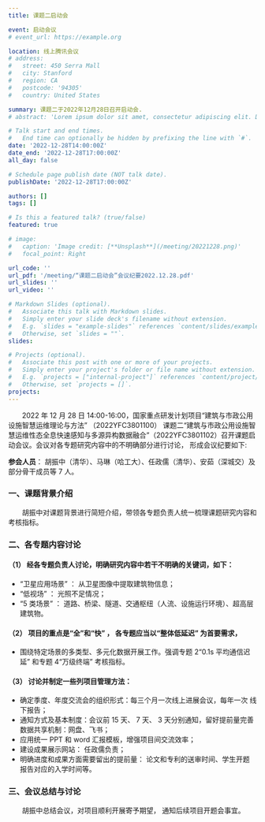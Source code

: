 ```yaml
---
title: 课题二启动会

event: 启动会议
# event_url: https://example.org

location: 线上腾讯会议
# address:
#   street: 450 Serra Mall
#   city: Stanford
#   region: CA
#   postcode: '94305'
#   country: United States

summary: 课题二于2022年12月28日召开启动会.
# abstract: 'Lorem ipsum dolor sit amet, consectetur adipiscing elit. Duis posuere tellusac convallis placerat. Proin tincidunt magna sed ex sollicitudin condimentum. Sed ac faucibus dolor, scelerisque sollicitudin nisi. Cras purus urna, suscipit quis sapien eu, pulvinar tempor diam.'

# Talk start and end times.
#   End time can optionally be hidden by prefixing the line with `#`.
date: '2022-12-28T14:00:00Z'
date_end: '2022-12-28T17:00:00Z'
all_day: false

# Schedule page publish date (NOT talk date).
publishDate: '2022-12-28T17:00:00Z'

authors: []
tags: []

# Is this a featured talk? (true/false)
featured: true

# image:
#   caption: 'Image credit: [**Unsplash**](/meeting/20221228.png)'
#   focal_point: Right

url_code: ''
url_pdf: '/meeting/“课题二启动会”会议纪要2022.12.28.pdf'
url_slides: ''
url_video: ''

# Markdown Slides (optional).
#   Associate this talk with Markdown slides.
#   Simply enter your slide deck's filename without extension.
#   E.g. `slides = "example-slides"` references `content/slides/example-slides.md`.
#   Otherwise, set `slides = ""`.
slides:

# Projects (optional).
#   Associate this post with one or more of your projects.
#   Simply enter your project's folder or file name without extension.
#   E.g. `projects = ["internal-project"]` references `content/project/deep-learning/index.md`.
#   Otherwise, set `projects = []`.
projects:
---
```

&emsp;&emsp;2022 年 12 月 28 日 14:00-16:00，国家重点研发计划项目“建筑与市政公用 设施智慧运维理论与方法” （2022YFC3801100） 课题二“建筑与市政公用设施智慧运维性态全息快速感知与多源异构数据融合”（2022YFC3801102）召开课题启动会议。会议对各专题研究内容中的不明确部分进行讨论， 形成会议纪要如下:

**参会人员**： 胡振中（清华）、马琳（哈工大）、任政儒（清华）、安茹（深城交）及部分骨干成员等 7 人。
### 一、课题背景介绍
&emsp;&emsp;胡振中对课题背景进行简短介绍，带领各专题负责人统一梳理课题研究内容和考核指标。
### 二、各专题内容讨论
#### （1） 经各专题负责人讨论，明确研究内容中若干不明确的关键词，如下：
* “卫星应用场景” ： 从卫星图像中提取建筑物信息；
* “低视场” ： 光照不足情况；
* “5 类场景” ： 道路、桥梁、隧道、交通枢纽（人流、设施运行环境）、超高层建筑物。
#### （2） 项目的重点是“全”和“快” ， 各专题应当以“整体低延迟” 为首要需求，
* 围绕特定场景的多类型、多元化数据开展工作。强调专题 2“0.1s 平均通信迟延”
和专题 4“万级终端” 考核指标。
#### （3） 讨论并制定一些列项目管理方法：
* 确定季度、年度交流会的组织形式：每三个月一次线上进展会议，每年一次
线下报告；
* 通知方式及基本制度：会议前 15 天、 7 天、 3 天分别通知，留好提前量完善数据共享机制：网盘、飞书；
* 应用统一 PPT 和 word 汇报模板，增强项目间交流效率；
* 建设成果展示网站： 任政儒负责；
* 明确进度和成果方面需要留出的提前量： 论文和专利的送审时间、学生开题
报告对应的入学时间等。
### 三、会议总结与讨论
&emsp;&emsp;胡振中总结会议，对项目顺利开展寄予期望， 通知后续项目开题会事宜。